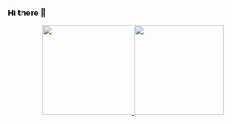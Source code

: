 ### Hi there 👋

<!--
**OPaivaHeitor/OPaivaHeitor** is a ✨ _special_ ✨ repository because its `README.md` (this file) appears on your GitHub profile.

Here are some ideas to get you started:

- 🔭 I’m currently working on ...
- 🌱 I’m currently learning ...
- 👯 I’m looking to collaborate on ...
- 🤔 I’m looking for help with ...
- 💬 Ask me about ...
- 📫 How to reach me: ...
- 😄 Pronouns: ...
- ⚡ Fun fact: ...
-->

<div align="center">
  <a href="https://github.com/OPaivaHeitor">
  <img height="180em" src="https://github-readme-stats.vercel.app/api?username=OPaivaHeitor&show_icons=false&theme=prussian&include_all_commits=true&count_private=true"/>
  <img height="180em" src="https://github-readme-stats.vercel.app/api/top-langs/?username=OPaivaHeitor&layout=compact&langs_count=7&theme=prussian"/>
</div>
  
